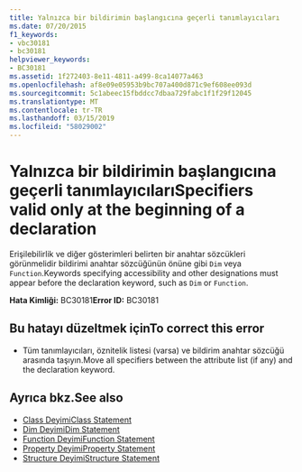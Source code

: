 ```yaml
---
title: Yalnızca bir bildirimin başlangıcına geçerli tanımlayıcıları
ms.date: 07/20/2015
f1_keywords:
- vbc30181
- bc30181
helpviewer_keywords:
- BC30181
ms.assetid: 1f272403-8e11-4811-a499-8ca14077a463
ms.openlocfilehash: af8e09e05953b9bc707a400d871c9ef608ee093d
ms.sourcegitcommit: 5c1abeec15fbddcc7dbaa729fabc1f1f29f12045
ms.translationtype: MT
ms.contentlocale: tr-TR
ms.lasthandoff: 03/15/2019
ms.locfileid: "58029002"
---
```

# <a name="specifiers-valid-only-at-the-beginning-of-a-declaration"></a><span data-ttu-id="b7612-102">Yalnızca bir bildirimin başlangıcına geçerli tanımlayıcıları</span><span class="sxs-lookup"><span data-stu-id="b7612-102">Specifiers valid only at the beginning of a declaration</span></span>
<span data-ttu-id="b7612-103">Erişilebilirlik ve diğer gösterimleri belirten bir anahtar sözcükleri görünmelidir bildirimi anahtar sözcüğünün önüne gibi `Dim` veya `Function`.</span><span class="sxs-lookup"><span data-stu-id="b7612-103">Keywords specifying accessibility and other designations must appear before the declaration keyword, such as `Dim` or `Function`.</span></span>  
  
 <span data-ttu-id="b7612-104">**Hata Kimliği:** BC30181</span><span class="sxs-lookup"><span data-stu-id="b7612-104">**Error ID:** BC30181</span></span>  
  
## <a name="to-correct-this-error"></a><span data-ttu-id="b7612-105">Bu hatayı düzeltmek için</span><span class="sxs-lookup"><span data-stu-id="b7612-105">To correct this error</span></span>  
  
-   <span data-ttu-id="b7612-106">Tüm tanımlayıcıları, öznitelik listesi (varsa) ve bildirim anahtar sözcüğü arasında taşıyın.</span><span class="sxs-lookup"><span data-stu-id="b7612-106">Move all specifiers between the attribute list (if any) and the declaration keyword.</span></span>  
  
## <a name="see-also"></a><span data-ttu-id="b7612-107">Ayrıca bkz.</span><span class="sxs-lookup"><span data-stu-id="b7612-107">See also</span></span>

- [<span data-ttu-id="b7612-108">Class Deyimi</span><span class="sxs-lookup"><span data-stu-id="b7612-108">Class Statement</span></span>](../../visual-basic/language-reference/statements/class-statement.md)
- [<span data-ttu-id="b7612-109">Dim Deyimi</span><span class="sxs-lookup"><span data-stu-id="b7612-109">Dim Statement</span></span>](../../visual-basic/language-reference/statements/dim-statement.md)
- [<span data-ttu-id="b7612-110">Function Deyimi</span><span class="sxs-lookup"><span data-stu-id="b7612-110">Function Statement</span></span>](../../visual-basic/language-reference/statements/function-statement.md)
- [<span data-ttu-id="b7612-111">Property Deyimi</span><span class="sxs-lookup"><span data-stu-id="b7612-111">Property Statement</span></span>](../../visual-basic/language-reference/statements/property-statement.md)
- [<span data-ttu-id="b7612-112">Structure Deyimi</span><span class="sxs-lookup"><span data-stu-id="b7612-112">Structure Statement</span></span>](../../visual-basic/language-reference/statements/structure-statement.md)
